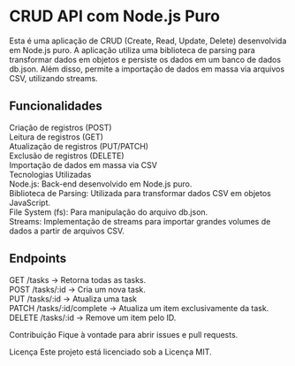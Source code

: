 # CRUD API com Node.js Puro

Esta é uma aplicação de CRUD (Create, Read, Update, Delete) desenvolvida em Node.js puro. 
A aplicação utiliza uma biblioteca de parsing para transformar dados em objetos e persiste 
os dados em um banco de dados db.json. Além disso, permite a importação de dados em massa 
via arquivos CSV, utilizando streams.

## Funcionalidades

Criação de registros (POST)<br>
Leitura de registros (GET)<br>
Atualização de registros (PUT/PATCH)<br>
Exclusão de registros (DELETE)<br>
Importação de dados em massa via CSV<br>
Tecnologias Utilizadas<br>
Node.js: Back-end desenvolvido em Node.js puro.<br>
Biblioteca de Parsing: Utilizada para transformar dados CSV em objetos JavaScript.<br>
File System (fs): Para manipulação do arquivo db.json.<br>
Streams: Implementação de streams para importar grandes volumes de dados a partir de arquivos CSV.<br>


## Endpoints
GET /tasks -> Retorna todas as tasks.<br>
POST /tasks/:id -> Cria um nova task.<br>
PUT /tasks/:id -> Atualiza uma task <br>
PATCH /tasks/:id/complete -> Atualiza um item exclusivamente da task.<br>
DELETE /tasks/:id -> Remove um item pelo ID.<br>

Contribuição
Fique à vontade para abrir issues e pull requests.

Licença
Este projeto está licenciado sob a Licença MIT.
